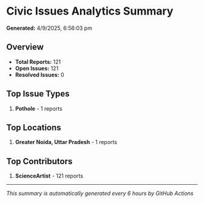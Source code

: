 #  Civic Issues Analytics Summary

**Generated:** 4/9/2025, 6:56:03 pm

##  Overview
- **Total Reports:** 121
- **Open Issues:** 121
- **Resolved Issues:** 0

##  Top Issue Types
1. **Pothole** - 1 reports

##  Top Locations
1. **Greater Noida, Uttar Pradesh** - 1 reports

##  Top Contributors
1. **ScienceArtist** - 121 reports

---
*This summary is automatically generated every 6 hours by GitHub Actions*
